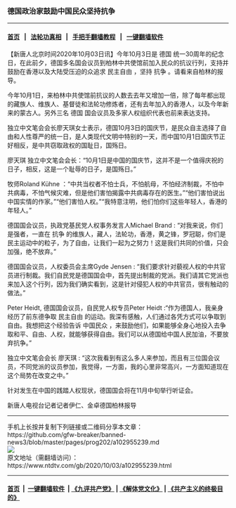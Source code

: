 ### 德国政治家鼓励中国民众坚持抗争
------------------------

#### [首页](https://github.com/gfw-breaker/banned-news3/blob/master/README.md) &nbsp;&nbsp;|&nbsp;&nbsp; [法轮功真相](https://github.com/begood0513/basic/blob/master/README.md)  &nbsp;&nbsp;|&nbsp;&nbsp; [手把手翻墙教程](https://github.com/gfw-breaker/guides/wiki)  &nbsp;&nbsp;|&nbsp;&nbsp; [一键翻墙软件](https://github.com/gfw-breaker/nogfw/blob/master/README.md)  



<div><div class="post_content" itemprop="articleBody">
 <p>
  【新唐人北京时间2020年10月03日讯】今年10月3日是
  <ok href="https://www.ntdtv.com/gb/德国.htm">
   德国
  </ok>
  统一30周年的纪念日，在此前夕，德国多名国会议员到柏林中共使馆前加入民众的抗议行列，支持并鼓励在香港以及大陆受压迫的众追求
  <ok href="https://www.ntdtv.com/gb/民主自由.htm">
   民主自由
  </ok>
  ，坚持
  <ok href="https://www.ntdtv.com/gb/抗争.htm">
   抗争
  </ok>
  。请看来自柏林的报导。
 </p>
 <p>
  今年10月1日，来柏林中共使馆前抗议的人数去去年又增加一倍，除了每年都出现的藏族人、维族人、基督徒和法轮功修炼者，还有去年加入的香港人，以及今年新来的蒙古人。另外三名
  <ok href="https://www.ntdtv.com/gb/德国.htm">
   德国
  </ok>
  国会议员及多家人权组织代表也前来表达支持。
 </p>
 <p>
  独立中文笔会会长廖天琪女士表示，德国10月3日的国庆节，是民众自主选择了自由和人性尊严的统一日，是人类现代文明中特别的一天，而中国10月1日国庆节正好相反，是中共窃取政权的国耻日，国殇日。
 </p>
 <p>
  廖天琪 独立中文笔会会长：“10月1日是中国的国庆节，这并不是一个值得庆祝的日子，相反，这是一个耻辱的日子，是国殇日。”
 </p>
 <p>
  牧师Roland Kühne ：“中共当权者不怕士兵，不怕航母，不怕经济制裁，不怕中共病毒，不怕气候灾难，但是他们害怕揭露中共病毒存在的医生。”“他们害怕说出中国实情的作家。”“他们害怕人权。”“我特意注明，他们怕你们这些年轻人，香港的年轻人。”
 </p>
 <p>
  德国国会议员，执政党基民党人权事务发言人Michael Brand : “对我来说，你们是强者，一直在
  <ok href="https://www.ntdtv.com/gb/抗争.htm">
   抗争
  </ok>
  的维族人，藏人，法轮功，香港，黄之锋，罗冠聪，你们是民主运动中的粒子，为了自由，让我们一起为之努力！这是我们共同的价值，只会加强，绝不放弃。”
 </p>
 <p>
  德国国会议员，人权委员会主席Gyde Jensen : “我们要求针对藐视人权的中共官员进行制裁。我们自民党是德国国会中，首先提出制裁的党派。我们请其它党派也来加入这个行列，因为我们确实看到，这是针对侵犯人权的中共官员，很有触动的做法。”
 </p>
 <p>
  Peter Heidt, 德国国会议员，自民党人权专员Peter Heidt :“作为德国人，我亲身经历了前东德争取
  <ok href="https://www.ntdtv.com/gb/民主自由.htm">
   民主自由
  </ok>
  的运动。我深有感触，人们通过各凭方式可以争取到自由。我想把这个经验告诉
  <ok href="https://www.ntdtv.com/gb/中国民众.htm">
   中国民众
  </ok>
  ，来鼓励他们，如果能够全身心地投入去争取和平、自由、人权，就能够获得自由。我们可以从德国给中国人民加油，不要放弃抗争。”
 </p>
 <p>
  独立中文笔会会长 廖天琪 : “这次我看到有这么多人来参加，而且有三位国会议员，不同党派的议员参加，我觉得，一方面，我的心里非常高兴，一方面知道现在这个局势在改变之中。”
 </p>
 <p>
  针对发生在中国的践踏人权现状，德国国会将在11月中旬举行听证会。
 </p>
 <p>
  新唐人电视台记者记者伊仁、金卓德国柏林报导
 </p>
 <div class="single_ad">
 </div>
</div>
</div>
<hr/>
手机上长按并复制下列链接或二维码分享本文章：<br/>
https://github.com/gfw-breaker/banned-news3/blob/master/pages/prog202/a102955239.md <br/>
<a href='https://github.com/gfw-breaker/banned-news3/blob/master/pages/prog202/a102955239.md'><img src='https://github.com/gfw-breaker/banned-news3/blob/master/pages/prog202/a102955239.md.png'/></a> <br/>
原文地址（需翻墙访问）：https://www.ntdtv.com/gb/2020/10/03/a102955239.html


------------------------
#### [首页](https://github.com/gfw-breaker/banned-news3/blob/master/README.md) &nbsp;|&nbsp; [一键翻墙软件](https://github.com/gfw-breaker/nogfw/blob/master/README.md) &nbsp;| [《九评共产党》](https://github.com/gfw-breaker/9ping.md/blob/master/README.md#九评之一评共产党是什么) | [《解体党文化》](https://github.com/gfw-breaker/jtdwh.md/blob/master/README.md) | [《共产主义的终极目的》](https://github.com/gfw-breaker/gczydzjmd.md/blob/master/README.md)


<img src='http://gfw-breaker.win/banned-news3/pages/prog202/a102955239.md' width='0px' height='0px'/>